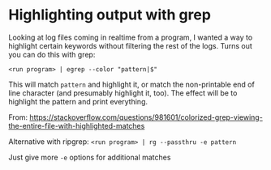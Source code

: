 # Highlighting output with grep

Looking at log files coming in realtime from a program, I wanted a way to highlight certain keywords without filtering the rest of the logs. Turns out you can do this with grep:

`<run program> | egrep --color "pattern|$"`

This will match `pattern` and highlight it, or match the non-printable end of line character (and presumably highlight it, too). The effect will be to highlight the pattern and print everything.

From:
https://stackoverflow.com/questions/981601/colorized-grep-viewing-the-entire-file-with-highlighted-matches

Alternative with ripgrep:
`<run program> | rg --passthru -e pattern`

Just give more `-e` options for additional matches
